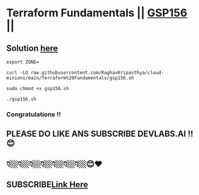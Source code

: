 # Terraform Fundamentals || [GSP156](https://www.cloudskillsboost.google/focuses/1208?parent=catalog) ||

## Solution [here](https://youtu.be/kfir396Ow3g)

```
export ZONE=
```
```
curl -LO raw.githubusercontent.com/RaghavKripasthya/cloud-minions/main/Terraform%20Fundamentals/gsp156.sh

sudo chmod +x gsp156.sh

./gsp156.sh
```

### Congratulations !!
## PLEASE DO LIKE ANS SUBSCRIBE DEVLABS.AI !!😊
## 👇🏼👇🏼👇🏼👇🏼👇🏼👇🏼👇🏼😊❤️
## SUBSCRIBE[Link Here](https://www.youtube.com/channel/UCVFPYmP2CZvVmICxw7YHT8A)

